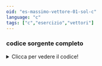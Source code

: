 ```yaml
---
oid: "es-massimo-vettore-01-sol-c"
language: "c"
tags: ["c","esercizio","vettori"]
---
```





### codice sorgente completo
<details>
<summary>Clicca per vedere il codice!</summary>

§ main.c

</details>
